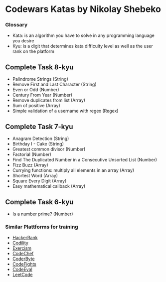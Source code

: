 <h1>Codewars Katas by Nikolay Shebeko</h1>

### Glossary

- Kata: is an algorithm you have to solve in any programming language you desire
- Kyu: is a digit that determines kata difficulty level as well as the user rank on the platform

## Complete Task 8-kyu

- Palindrome Strings (String)
- Remove First and Last Character (String)
- Even or Odd (Number)
- Century From Year (Number)
- Remove duplicates from list (Array)
- Sum of positive (Array)
- Simple validation of a username with regex (Regex)

## Complete Task 7-kyu

- Anagram Detection (String)
- Birthday I - Cake (String)
- Greatest common divisor (Number)
- Factorial (Number)
- Find The Duplicated Number in a Consecutive Unsorted List (Number)
- Fizz Buzz (Array)
- Currying functions: multiply all elements in an array (Array)
- Shortest Word (Array)
- Square Every Digit (Array)
- Easy mathematical callback  (Array)

## Complete Task 6-kyu

- Is a number prime? (Number)

### Similar Plattforms for training

- [HackerRank](https://www.hackerrank.com)
- [Codility](https://codility.com)
- [Exercism](http://exercism.io)
- [CodeChef](https://www.codechef.com)
- [CoderByte](https://coderbyte.com)
- [CodeFights](https://codefights.com)
- [CodeEval](https://www.codeeval.com)
- [LeetCode](https://leetcode.com)